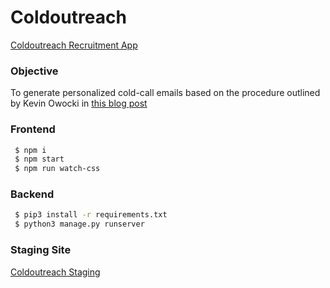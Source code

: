 # Coldoutreach
[Coldoutreach Recruitment App](https://github.com/gitcoinco/skunkworks/issues/38)


### Objective
To generate personalized cold-call emails based on the procedure outlined by Kevin Owocki in [this blog post](https://owocki.com/recruit-a-list-engineers-what-a-cold-recruitment-message-should-look-like/)

### Frontend
```sh
 $ npm i
 $ npm start
 $ npm run watch-css
```

### Backend
```sh
 $ pip3 install -r requirements.txt
 $ python3 manage.py runserver
```

### Staging Site
[Coldoutreach Staging](https://coldoutreach-staging.herokuapp.com)
